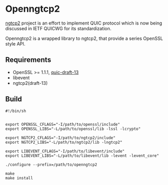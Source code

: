 Openngtcp2
=================
[ngtcp2](https://github.com/ngtcp2/ngtcp2) project is an effort to implement QUIC protocol which is now being discussed in IETF QUICWG for its standardization.

Openngtcp2 is a wrapped library to ngtcp2, that provide a series OpenSSL style API.

Requirements
----------------
* OpenSSL >= 1.1.1, [quic-draft-13](https://github.com/tatsuhiro-t/openssl)
* libevent
* ngtcp2(draft-13)

Build
----------------
```
#!/bin/sh


export OPENSSL_CFLAGS="-I/path/to/openssl/include"
export OPENSSL_LIBS="-L/path/to/openssl/lib -lssl -lcrypto"

export NGTCP2_CFLAGS="-I/path/to/ngtcp2/include"
export NGTCP2_LIBS="-L/path/to/ngtcp2/lib -lngtcp2"

export LIBEVENT_CFLAGS="-I/path/to/libevent/include"
export LIBEVENT_LIBS="-L/path/to/libevent/lib -levent -levent_core"

./configure --prefix=/path/to/openngtcp2

make
make install
```
